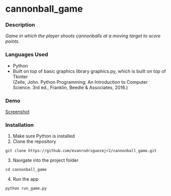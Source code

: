 # cannonball_game

### Description
_Game in which the player shoots cannonballs at a moving target to score points._

### Languages Used
- Python
- Built on top of basic graphics library graphics.py, which is built on top of Tkinter
<br>(Zelle, John. Python Programming: An Introduction to Computer Science. 3rd ed., Franklin, Beedle & Associates, 2016.)
  
### Demo
[Screenshot](images/cannonball.PNG)

### Installation
1. Make sure Python is installed
2. Clone the repository
```
git clone https://github.com/evanrodriguezejr2/cannonball_game.git
```
3. Navigate into the project folder
```
cd cannonball_game
```
4. Run the app
```
python run_game.py
```
